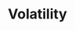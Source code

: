 ---
title: Volatility
description: Volatility
tags: ['volatility', 'bear market', 'bull market']
---